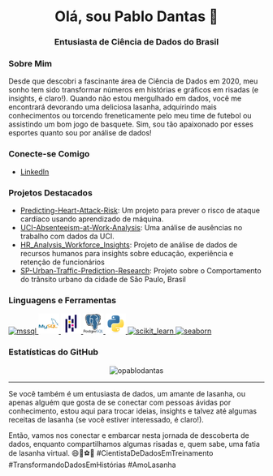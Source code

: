 <h1 align="center">Olá, sou Pablo Dantas 👋</h1>
<h3 align="center">Entusiasta de Ciência de Dados do Brasil</h3>


### Sobre Mim
Desde que descobri a fascinante área de Ciência de Dados em 2020, meu sonho tem sido transformar números em histórias e gráficos em risadas (e insights, é claro!). Quando não estou mergulhado em dados, você me encontrará devorando uma deliciosa lasanha, adquirindo mais conhecimentos ou torcendo freneticamente pelo meu time de futebol ou assistindo um bom jogo de basquete. Sim, sou tão apaixonado por esses esportes quanto sou por análise de dados!

### Conecte-se Comigo
- [LinkedIn](https://www.linkedin.com/in/pablodantasevangelista/)

### Projetos Destacados
- [Predicting-Heart-Attack-Risk](https://github.com/opablodantas/Predicting-Heart-Attack-Risk): Um projeto para prever o risco de ataque cardíaco usando aprendizado de máquina.
- [UCI-Absenteeism-at-Work-Analysis](https://github.com/opablodantas/UCI-Absenteeism-at-Work-Analysis): Uma análise de ausências no trabalho com dados da UCI.
- [HR_Analysis_Workforce_Insights](https://github.com/opablodantas/HR_Analysis_Workforce_Insights): Projeto de análise de dados de recursos humanos para insights sobre educação, experiência e retenção de funcionários
- [SP-Urban-Traffic-Prediction-Research](https://github.com/opablodantas/SP-Urban-Traffic-Prediction-Research): Projeto sobre o Comportamento do trânsito urbano da cidade de São Paulo, Brasil

### Linguagens e Ferramentas
<p align="left">
  <a href="https://www.microsoft.com/en-us/sql-server" target="_blank" rel="noreferrer"> <img src="https://www.svgrepo.com/show/303229/microsoft-sql-server-logo.svg" alt="mssql" width="40" height="40"/> </a>
  <a href="https://www.mysql.com/" target="_blank" rel="noreferrer"> <img src="https://raw.githubusercontent.com/devicons/devicon/master/icons/mysql/mysql-original-wordmark.svg" alt="mysql" width="40" height="40"/> </a>
  <a href="https://pandas.pydata.org/" target="_blank" rel="noreferrer"> <img src="https://raw.githubusercontent.com/devicons/devicon/2ae2a900d2f041da66e950e4d48052658d850630/icons/pandas/pandas-original.svg" alt="pandas" width="40" height="40"/> </a>
  <a href="https://www.postgresql.org" target="_blank" rel="noreferrer"> <img src="https://raw.githubusercontent.com/devicons/devicon/master/icons/postgresql/postgresql-original-wordmark.svg" alt="postgresql" width="40" height="40"/> </a>
  <a href="https://www.python.org" target="_blank" rel="noreferrer"> <img src="https://raw.githubusercontent.com/devicons/devicon/master/icons/python/python-original.svg" alt="python" width="40" height="40"/> </a>
  <a href="https://scikit-learn.org/" target="_blank" rel="noreferrer"> <img src="https://upload.wikimedia.org/wikipedia/commons/0/05/Scikit_learn_logo_small.svg" alt="scikit_learn" width="40" height="40"/> </a>
  <a href="https://seaborn.pydata.org/" target="_blank" rel="noreferrer"> <img src="https://seaborn.pydata.org/_images/logo-mark-lightbg.svg" alt="seaborn" width="40" height="40"/> </a>
</p>

### Estatísticas do GitHub
<p align="center">
  <img align="center" src="https://github-readme-stats.vercel.app/api/top-langs?username=opablodantas&show_icons=true&locale=en&layout=compact" alt="opablodantas" />
</p>


---

Se você também é um entusiasta de dados, um amante de lasanha, ou apenas alguém que gosta de se conectar com pessoas ávidas por conhecimento, estou aqui para trocar ideias, insights e talvez até algumas receitas de lasanha (se você estiver interessado, é claro!).

Então, vamos nos conectar e embarcar nesta jornada de descoberta de dados, enquanto compartilhamos algumas risadas e, quem sabe, uma fatia de lasanha virtual. 😄🍕⚽🏀 #CientistaDeDadosEmTreinamento #TransformandoDadosEmHistórias #AmoLasanha
